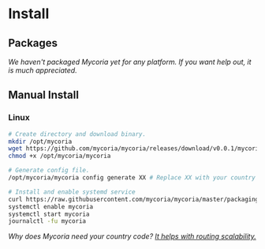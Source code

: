 # Install

## Packages

_We haven't packaged Mycoria yet for any platform. If you want help out, it is much appreciated._

## Manual Install

### Linux

``` sh
# Create directory and download binary.
mkdir /opt/mycoria
wget https://github.com/mycoria/mycoria/releases/download/v0.0.1/mycoria_linux_amd64 -O /opt/mycoria/mycoria
chmod +x /opt/mycoria/mycoria

# Generate config file.
/opt/mycoria/mycoria config generate XX # Replace XX with your country code.

# Install and enable systemd service
curl https://raw.githubusercontent.com/mycoria/mycoria/master/packaging/mycoria.service | sudo tee 
systemctl enable mycoria
systemctl start mycoria
journalctl -fu mycoria
```

_Why does Mycoria need your country code? [It helps with routing scalability.](/concept/)_
